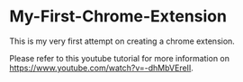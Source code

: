# My-First-Chrome-Extension

This is my very first attempt on creating a chrome extension.

Please refer to this youtube tutorial for more information on https://www.youtube.com/watch?v=-dhMbVEreII.